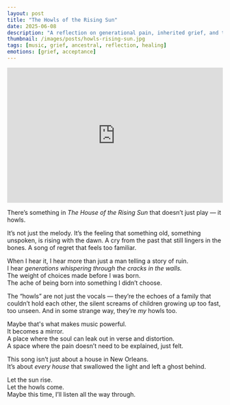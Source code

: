 ```yaml
---
layout: post
title: "The Howls of the Rising Sun"
date: 2025-06-08
description: "A reflection on generational pain, inherited grief, and the haunting truth beneath The Animals’ classic song."
thumbnail: /images/posts/howls-rising-sun.jpg
tags: [music, grief, ancestral, reflection, healing]
emotions: [grief, acceptance]
---
```


<div class="video-wrapper">
  <iframe width="100%" height="315" src="https://www.youtube.com/embed/8jKxIHqXM1k" frameborder="0" allowfullscreen></iframe>
</div>

There’s something in *The House of the Rising Sun* that doesn’t just play — it howls.

It’s not just the melody. It’s the feeling that something old, something unspoken, is rising with the dawn. A cry from the past that still lingers in the bones. A song of regret that feels too familiar.

When I hear it, I hear more than just a man telling a story of ruin.  
I hear *generations whispering through the cracks in the walls.*  
The weight of choices made before I was born.  
The ache of being born into something I didn’t choose.

The “howls” are not just the vocals — they’re the echoes of a family that couldn’t hold each other, the silent screams of children growing up too fast, too unseen. And in some strange way, they’re *my* howls too.

Maybe that's what makes music powerful.  
It becomes a mirror.  
A place where the soul can leak out in verse and distortion.  
A space where the pain doesn’t need to be explained, just felt.

This song isn’t just about a house in New Orleans.  
It’s about *every house* that swallowed the light and left a ghost behind.

Let the sun rise.  
Let the howls come.  
Maybe this time, I’ll listen all the way through.
